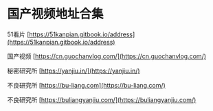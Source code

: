 # 国产视频地址合集

51看片 [https://51kanpian.gitbook.io/address](https://51kanpian.gitbook.io/address)

国产视频 [https://cn.guochanvlog.com/](https://cn.guochanvlog.com/)

秘密研究所 [https://yanjiu.in/](https://yanjiu.in/)

不良研究所 [https://bu-liang.com](https://bu-liang.com/)

不良研究所 [https://buliangyanjiu.com/](https://buliangyanjiu.com/)
